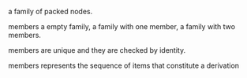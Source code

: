 a family of packed nodes.

members 
 	a empty family,
	a family with one member,
	a family with two members.
	
members are unique and they are checked by identity.

members represents  the sequence of items that constitute  a derivation


	
